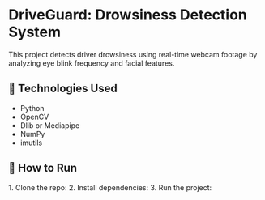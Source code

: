 # DriveGuard: Drowsiness Detection System

This project detects driver drowsiness using real-time webcam footage by analyzing eye blink frequency and facial features.

## 🔧 Technologies Used
- Python
- OpenCV
- Dlib or Mediapipe
- NumPy
- imutils

## 🚀 How to Run
1. Clone the repo:
2. Install dependencies:
3. Run the project:
